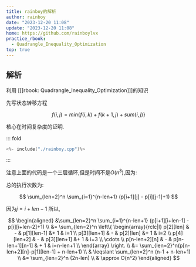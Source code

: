 ```yaml
---
title: rainboy的解析
author: rainboy
date: "2023-12-20 11:08"
update: "2023-12-20 11:08"
home: https://github.com/rainboylvx
practice_rbook:
  - Quadrangle_Inequality_Optimization
top: true
---
```


## 解析

利用 [[[rbook: Quadrangle_Inequality_Optimization]]]的知识

先写状态转移方程

$$
f(i,j) = min\{ f(i,k) + f(k+1,j) + sum(i,j) \}
$$

核心在时间复杂度的证明.


::: fold

```cpp
<%- include("./rainboy.cpp")%>
```
:::

注意上面的代码是一个三层循环,但是时间不是$O(n^3)$,因为:

总的执行次数为:

$$
\sum_{len=2}^n \sum_{i=1}^{n-len+1}
(p[i+1][j] - p[i][j-1]+1)
$$

因为$j = i+len-1$ 所以,

$$
\begin{aligned}
&\sum_{len=2}^n \sum_{i=1}^{n-len+1}
(p[i+1][i+len-1] - p[i][i+len-2]+1) \\
&=  \sum_{len=2}^n 
\left\{
\begin{array}{rclc|l}
p[2][len] & - & p[1][len-1] &+ 1 & i=1 \\
p[3][len+1] & - & p[2][len] &+ 1 & i=2 \\
p[4][len+2] & - & p[3][len+1] &+ 1 & i=3 \\
\cdots \\
p[n-len+2][n] & - & p[n-len+1][n-1] & + 1 & i=n-len+1 \\
\end{array}
\right. \\
&= \sum_{len=2}^n(p[n-len+2][n]-p[1][len-1] + n-len+1) \\
& \leqslant  \sum_{len=2}^n (n-1 + n-len+1) \\
&= \sum_{len=2}^n (2n-len) \\
& \approx O(n^2)
\end{aligned}
$$
